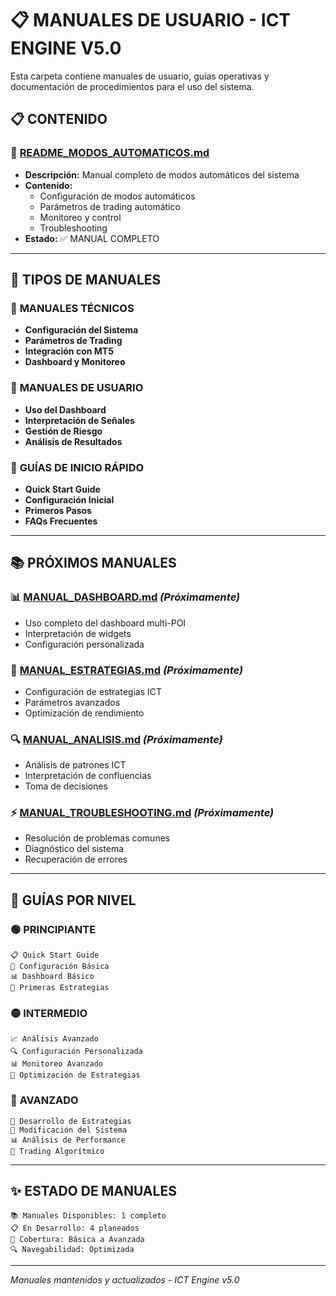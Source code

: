 # 📋 MANUALES DE USUARIO - ICT ENGINE V5.0

Esta carpeta contiene manuales de usuario, guías operativas y documentación de procedimientos para el uso del sistema.

## 📋 **CONTENIDO**

### 🤖 **[README_MODOS_AUTOMATICOS.md](./README_MODOS_AUTOMATICOS.md)**
- **Descripción:** Manual completo de modos automáticos del sistema
- **Contenido:**
  - Configuración de modos automáticos
  - Parámetros de trading automático
  - Monitoreo y control
  - Troubleshooting
- **Estado:** ✅ MANUAL COMPLETO

---

## 🎯 **TIPOS DE MANUALES**

### 🔧 **MANUALES TÉCNICOS**
- **Configuración del Sistema**
- **Parámetros de Trading**
- **Integración con MT5**
- **Dashboard y Monitoreo**

### 👥 **MANUALES DE USUARIO**
- **Uso del Dashboard**
- **Interpretación de Señales**
- **Gestión de Riesgo**
- **Análisis de Resultados**

### 🚀 **GUÍAS DE INICIO RÁPIDO**
- **Quick Start Guide**
- **Configuración Inicial**
- **Primeros Pasos**
- **FAQs Frecuentes**

---

## 📚 **PRÓXIMOS MANUALES**

### 📊 **[MANUAL_DASHBOARD.md](./MANUAL_DASHBOARD.md)** *(Próximamente)*
- Uso completo del dashboard multi-POI
- Interpretación de widgets
- Configuración personalizada

### 🎯 **[MANUAL_ESTRATEGIAS.md](./MANUAL_ESTRATEGIAS.md)** *(Próximamente)*
- Configuración de estrategias ICT
- Parámetros avanzados
- Optimización de rendimiento

### 🔍 **[MANUAL_ANALISIS.md](./MANUAL_ANALISIS.md)** *(Próximamente)*
- Análisis de patrones ICT
- Interpretación de confluencias
- Toma de decisiones

### ⚡ **[MANUAL_TROUBLESHOOTING.md](./MANUAL_TROUBLESHOOTING.md)** *(Próximamente)*
- Resolución de problemas comunes
- Diagnóstico del sistema
- Recuperación de errores

---

## 🎯 **GUÍAS POR NIVEL**

### 🟢 **PRINCIPIANTE**
```
📋 Quick Start Guide
🔧 Configuración Básica
📊 Dashboard Básico
🎯 Primeras Estrategias
```

### 🟡 **INTERMEDIO**
```
📈 Análisis Avanzado
🔍 Configuración Personalizada
📊 Monitoreo Avanzado
🎯 Optimización de Estrategias
```

### 🔴 **AVANZADO**
```
🚀 Desarrollo de Estrategias
🔧 Modificación del Sistema
📊 Análisis de Performance
🎯 Trading Algorítmico
```

---

## ✨ **ESTADO DE MANUALES**

```
📚 Manuales Disponibles: 1 completo
📋 En Desarrollo: 4 planeados
🎯 Cobertura: Básica a Avanzada
🔍 Navegabilidad: Optimizada
```

---

*Manuales mantenidos y actualizados - ICT Engine v5.0*
